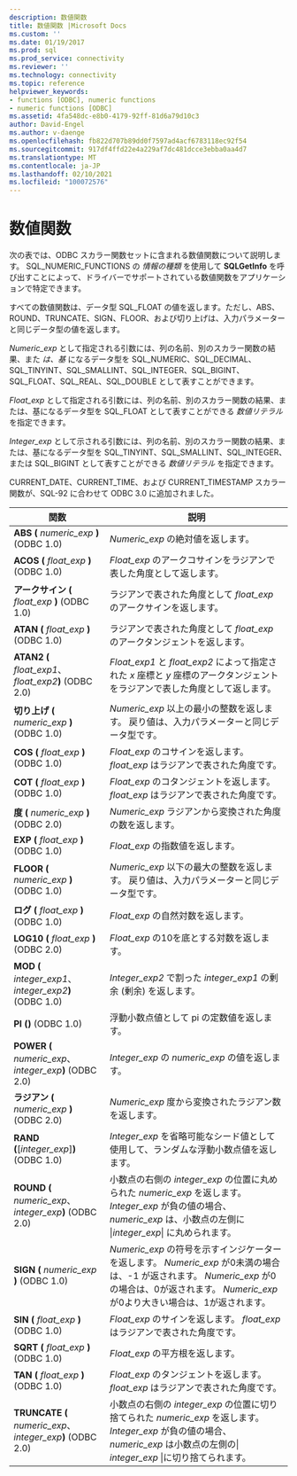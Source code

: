 ```yaml
---
description: 数値関数
title: 数値関数 |Microsoft Docs
ms.custom: ''
ms.date: 01/19/2017
ms.prod: sql
ms.prod_service: connectivity
ms.reviewer: ''
ms.technology: connectivity
ms.topic: reference
helpviewer_keywords:
- functions [ODBC], numeric functions
- numeric functions [ODBC]
ms.assetid: 4fa548dc-e8b0-4179-92ff-81d6a79d10c3
author: David-Engel
ms.author: v-daenge
ms.openlocfilehash: fb822d707b89dd0f7597ad4acf6783118ec92f54
ms.sourcegitcommit: 917df4ffd22e4a229af7dc481dcce3ebba0aa4d7
ms.translationtype: MT
ms.contentlocale: ja-JP
ms.lasthandoff: 02/10/2021
ms.locfileid: "100072576"
---
```

# <a name="numeric-functions"></a>数値関数
次の表では、ODBC スカラー関数セットに含まれる数値関数について説明します。 SQL_NUMERIC_FUNCTIONS の *情報の種類* を使用して **SQLGetInfo** を呼び出すことによって、ドライバーでサポートされている数値関数をアプリケーションで特定できます。  
  
 すべての数値関数は、データ型 SQL_FLOAT の値を返します。ただし、ABS、ROUND、TRUNCATE、SIGN、FLOOR、および切り上げは、入力パラメーターと同じデータ型の値を返します。  
  
 *Numeric_exp* として指定される引数には、列の名前、別のスカラー関数の結果、また *は、基* になるデータ型を SQL_NUMERIC、SQL_DECIMAL、SQL_TINYINT、SQL_SMALLINT、SQL_INTEGER、SQL_BIGINT、SQL_FLOAT、SQL_REAL、SQL_DOUBLE として表すことができます。  
  
 *Float_exp* として指定される引数には、列の名前、別のスカラー関数の結果、または、基になるデータ型を SQL_FLOAT として表すことができる *数値リテラル* を指定できます。  
  
 *Integer_exp* として示される引数には、列の名前、別のスカラー関数の結果、または、基になるデータ型を SQL_TINYINT、SQL_SMALLINT、SQL_INTEGER、または SQL_BIGINT として表すことができる *数値リテラル* を指定できます。  
  
 CURRENT_DATE、CURRENT_TIME、および CURRENT_TIMESTAMP スカラー関数が、SQL-92 に合わせて ODBC 3.0 に追加されました。  
  
|関数|説明|  
|--------------|-----------------|  
|**ABS (** _numeric_exp_ **)**  (ODBC 1.0)|*Numeric_exp* の絶対値を返します。|  
|**ACOS (** _float_exp_ **)**  (ODBC 1.0)|*Float_exp* のアークコサインをラジアンで表した角度として返します。|  
|**アークサイン (** _float_exp_ **)**  (ODBC 1.0)|ラジアンで表された角度として *float_exp* のアークサインを返します。|  
|**ATAN (** _float_exp_ **)**  (ODBC 1.0)|ラジアンで表された角度として *float_exp* のアークタンジェントを返します。|  
|**ATAN2 (** _float_exp1_、 _float_exp2_**)**  (ODBC 2.0)|*Float_exp1* と *float_exp2* によって指定された *x* 座標と *y* 座標のアークタンジェントをラジアンで表した角度として返します。|  
|**切り上げ (** _numeric_exp_ **)**  (ODBC 1.0)|*Numeric_exp* 以上の最小の整数を返します。 戻り値は、入力パラメーターと同じデータ型です。|  
|**COS (** _float_exp_ **)**  (ODBC 1.0)|*Float_exp* のコサインを返します。 *float_exp* はラジアンで表された角度です。|  
|**COT (** _float_exp_ **)**  (ODBC 1.0)|*Float_exp* のコタンジェントを返します。 *float_exp* はラジアンで表された角度です。|  
|**度 (** _numeric_exp_ **)**  (ODBC 2.0)|*Numeric_exp* ラジアンから変換された角度の数を返します。|  
|**EXP (** _float_exp_ **)**  (ODBC 1.0)|*Float_exp* の指数値を返します。|  
|**FLOOR (** _numeric_exp_ **)**  (ODBC 1.0)|*Numeric_exp* 以下の最大の整数を返します。 戻り値は、入力パラメーターと同じデータ型です。|  
|**ログ (** _float_exp_ **)**  (ODBC 1.0)|*Float_exp* の自然対数を返します。|  
|**LOG10 (** _float_exp_ **)**  (ODBC 2.0)|*Float_exp* の10を底とする対数を返します。|  
|**MOD (** _integer_exp1_、 _integer_exp2_**)**  (ODBC 1.0)|*Integer_exp2* で割った *integer_exp1* の剰余 (剰余) を返します。|  
|**PI ()**  (ODBC 1.0)|浮動小数点値として pi の定数値を返します。|  
|**POWER (** _numeric_exp_、 _integer_exp_**)**  (ODBC 2.0)|*Integer_exp* の *numeric_exp* の値を返します。|  
|**ラジアン (** _numeric_exp_ **)**  (ODBC 2.0)|*Numeric_exp* 度から変換されたラジアン数を返します。|  
|**RAND (**[*integer_exp*]**)**  (ODBC 1.0)|*Integer_exp* を省略可能なシード値として使用して、ランダムな浮動小数点値を返します。|  
|**ROUND (** _numeric_exp_、 _integer_exp_**)**  (ODBC 2.0)|小数点の右側の *integer_exp* の位置に丸められた *numeric_exp* を返します。 *Integer_exp* が負の値の場合、 *numeric_exp* は、小数点の左側に &#124;*integer_exp*&#124; に丸められます。|  
|**SIGN (** _numeric_exp_ **)**  (ODBC 1.0)|*Numeric_exp* の符号を示すインジケーターを返します。 *Numeric_exp* が0未満の場合は、-1 が返されます。 *Numeric_exp* が0の場合は、0が返されます。 *Numeric_exp* が0より大きい場合は、1が返されます。|  
|**SIN (** _float_exp_ **)**  (ODBC 1.0)|*Float_exp* のサインを返します。 *float_exp* はラジアンで表された角度です。|  
|**SQRT (** _float_exp_ **)**  (ODBC 1.0)|*Float_exp* の平方根を返します。|  
|**TAN (** _float_exp_ **)**  (ODBC 1.0)|*Float_exp* のタンジェントを返します。 *float_exp* はラジアンで表された角度です。|  
|**TRUNCATE (** _numeric_exp_、 _integer_exp_**)**  (ODBC 2.0)|小数点の右側の *integer_exp* の位置に切り捨てられた *numeric_exp* を返します。 *Integer_exp* が負の値の場合、 *numeric_exp* は小数点の左側の&#124; *integer_exp* &#124;に切り捨てられます。|
